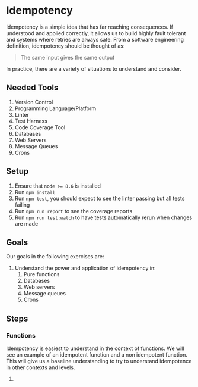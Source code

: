 # Idempotency

Idempotency is a simple idea that has far reaching consequences. If understood and applied correctly, it allows us to build highly fault tolerant and systems where retries are always safe. From a software engineering definition, idempotency should be thought of as:

> The same input gives the same output

In practice, there are a variety of situations to understand and consider.

## Needed Tools

1. Version Control
2. Programming Language/Platform
3. Linter
4. Test Harness
5. Code Coverage Tool
6. Databases
7. Web Servers
8. Message Queues
9. Crons

## Setup

1. Ensure that `node >= 8.6` is installed
2. Run `npm install`
3. Run `npm test`, you should expect to see the linter passing but all tests failing
4. Run `npm run report` to see the coverage reports
5. Run `npm run test:watch` to have tests automatically rerun when changes are made

## Goals

Our goals in the following exercises are:

1. Understand the power and application of idempotency in:
    1. Pure functions
    2. Databases
    3. Web servers
    4. Message queues
    5. Crons

## Steps

### Functions

Idempotency is easiest to understand in the context of functions. We will see an example of an idempotent function and a non idempotent function. This will give us a baseline understanding to try to understand idempotence in other contexts and levels.

1. 